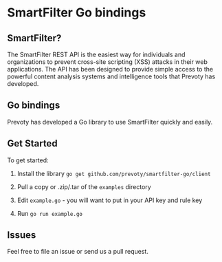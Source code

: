 # SmartFilter Go bindings

## SmartFilter?

The SmartFilter REST API is the easiest way for individuals and organizations to prevent cross-site scripting (XSS) attacks in their web applications. The API has been designed to provide simple access to the powerful content analysis systems and intelligence tools that Prevoty has developed.

## Go bindings

Prevoty has developed a Go library to use SmartFilter quickly and easily. 

## Get Started

To get started:

1) Install the library `go get github.com/prevoty/smartfilter-go/client`

2) Pull a copy or .zip/.tar of the `examples` directory

3) Edit `example.go` - you will want to put in your API key and rule key

4) Run `go run example.go`

## Issues

Feel free to file an issue or send us a pull request. 